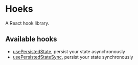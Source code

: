 # Hoeks

A React hook library.

## Available hooks

- [usePersistedState](packages/use-persisted-state/README.md), persist your state asynchronously
- [usePersistedStateSync](packages/use-persisted-state-sync/README.md), persist your state synchronously
